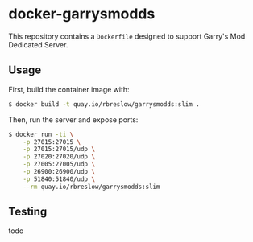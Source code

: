 # docker-garrysmodds

This repository contains a `Dockerfile` designed to support Garry's Mod Dedicated Server.

## Usage

First, build the container image with:

```bash
$ docker build -t quay.io/rbreslow/garrysmodds:slim .
```

Then, run the server and expose ports:

```bash
$ docker run -ti \
    -p 27015:27015 \
    -p 27015:27015/udp \
    -p 27020:27020/udp \
    -p 27005:27005/udp \
    -p 26900:26900/udp \
    -p 51840:51840/udp \
    --rm quay.io/rbreslow/garrysmodds:slim
```

## Testing

todo